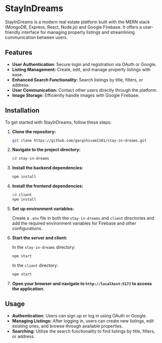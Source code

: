 # StayInDreams

StayInDreams is a modern real estate platform built with the MERN stack (MongoDB, Express, React, Node.js) and Google Firebase. It offers a user-friendly interface for managing property listings and streamlining communication between users.

## Features

- **User Authentication:** Secure login and registration via OAuth or Google.
- **Listing Management:** Create, edit, and manage property listings with ease.
- **Enhanced Search Functionality:** Search listings by title, filters, or address.
- **User Communication:** Contact other users directly through the platform.
- **Image Storage:** Efficiently handle images with Google Firebase.

## Installation

To get started with StayInDreams, follow these steps:

1. **Clone the repository:**

   ```bash
   git clone https://github.com/gargshivam1101/stay-in-dreams.git
   ```

2. **Navigate to the project directory:**

   ```bash
   cd stay-in-dreams
   ```

3. **Install the backend dependencies:**

   ```bash
   npm install
   ```

4. **Install the frontend dependencies:**

   ```bash
   cd client
   npm install
   ```

5. **Set up environment variables:**

   Create a `.env` file in both the `stay-in-dreams` and `client` directories and add the required environment variables for Firebase and other configurations.

6. **Start the server and client:**

   In the `stay-in-dreams` directory:

   ```bash
   npm start
   ```

   In the `client` directory:

   ```bash
   npm start
   ```

7. **Open your browser and navigate to `http://localhost:5173` to access the application.**

## Usage

- **Authentication:** Users can sign up or log in using OAuth or Google.
- **Managing Listings:** After logging in, users can create new listings, edit existing ones, and browse through available properties.
- **Searching:** Utilize the search functionality to find listings by title, filters, or address.
